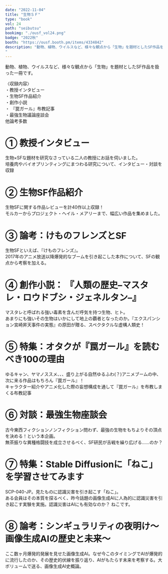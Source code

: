 ```yaml
---
date: "2022-11-04"
title: "生物ＳＦ"
type: "book"
vol: 24
path: "seibutsu"
bookimg: "./ousf_vol24.png"
badge: "2022秋"
booth: "https://ousf.booth.pm/items/4334842"
description: "動物、植物、ウイルスなど、様々な観点から「生物」を題材としたSF作品を扱った一冊です。
"
---
```


動物、植物、ウイルスなど、様々な観点から「生物」を題材としたSF作品を扱った一冊です。

〈収録内容〉  
・教授インタビュー  
・生物SF作品紹介  
・創作小説  
・ 『罠ガール』布教記事  
・最強生物議論座談会  
他論考多数

# ① 教授インタビュー

生物×SFな題材を研究なさっている二人の教授にお話を伺いました。  
培養肉やバイオプリンティングにまつわる研究について、インタビュー・対談を収録

# ② 生物SF作品紹介

生物SFに関する作品レビューを計40作以上収録！  
モルカーからプロジェクト・ヘイル・メアリーまで、幅広い作品を集めました。

# ③ 論考：けものフレンズとSF

生物SFといえば、『けものフレンズ』。  
2017年のアニメ放送以降爆発的なブームを引き起こした本作について、SFの観点から考察を加える。

# ④ 創作小説： 『人類の歴史–マスタレ・ロウドブシ・ジェネルタン–』

マスタレと呼ばれる強い毒素を含んだ呼気を持つ生物、ヒト。  
あまりにも強いその生物はいかにして地上の覇者となったのか。『エクスパンション宮崎昇天事件の実態』の原田が贈る、スペクタクルな虚構人類史！

# ⑤ 特集：オタクが『罠ガール』を読むべき100の理由

ゆるキャン、ヤマノススメ、、、盛り上がる自然ゆるふわ(？)アニメブームの中、次に来る作品はもちろん『罠ガール』！  
キャラクター紹介やアニメ化した際の妄想構成を通して『罠ガール』を布教しまくる布教記事

# ⑥ 対談：最強生物座談会

古今東西フィクションノンフィクション問わず、最強の生物をもちよりその頂点を決める！という本企画。  
無茶振りな異種格闘技を成立させるべく、SF研民が舌戦を繰り広げる……のか？

# ⑦ 特集：Stable Diffusionに「ねこ」を学習させてみます

SCP-040-JP。見たものに認識災害を引き起こす「ねこ」。  
ある会員はその本質を探るべく、昨今話題の画像生成AIに人為的に認識災害を引き起こす実験を実施。認識災害はAIにも有効なのか？ ねこです。

# ⑧ 論考：シンギュラリティの夜明け〜画像生成AIの歴史と未来〜

ここ数ヶ月爆発的発展を見せた画像生成AI。なぜ今このタイミングでAIが爆発的に流行したのか、その歴史的伏線を振り返り、AIがもたらす未来を考察する。大ボリュームで送る、画像生成AI史概論。
